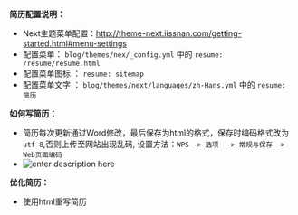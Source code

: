 **简历配置说明：**
 - Next主题菜单配置：http://theme-next.iissnan.com/getting-started.html#menu-settings
 - 配置菜单： `blog/themes/nex/_config.yml` 中的 `resume: /resume/resume.html`
 - 配置菜单图标 ： `resume: sitemap`
 - 配置菜单文字 ： `blog/themes/next/languages/zh-Hans.yml` 中的 `resume: 简历`

**如何写简历：**

-  简历每次更新通过Word修改，最后保存为html的格式，保存时编码格式改为`utf-8`,否则上传至网站出现乱码, 设置方法：`WPS -> 选项  -> 常规与保存 -> Web页面编码`
- ![enter description here][1]

**优化简历：**

- 使用html重写简历


  [1]: http://oimqf80rv.bkt.clouddn.com/1490165758679.jpg "网页5.png"

